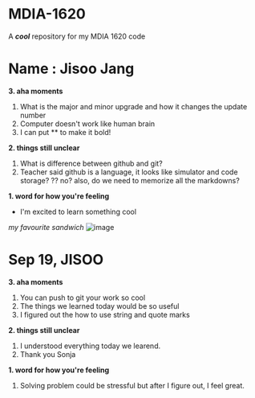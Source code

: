 # MDIA-1620
A ***cool*** repository for my MDIA 1620 code

<h1>Name : Jisoo Jang</h1>

**3. aha moments**
1. What is the major and minor upgrade and how it changes the update number
2. Computer doesn't work like human brain
3. I can put ** to make it bold!

**2. things still unclear**
1. What is difference between github and git?
2. Teacher said github is a language, it looks like simulator and code storage? ?? no? also, do we need to memorize all the markdowns? 

**1. word for how you're feeling**
- I'm excited to learn something cool 

<em>my favourite sandwich</em>
![image](https://github.com/user-attachments/assets/652fccdf-d1d0-4c27-8be8-9b390daabef3)

<h1>Sep 19, JISOO</h1>

**3. aha moments**
1. You can push to git your work so cool
2. The things we learned today would be so useful
3. I figured out the how to use string and quote marks 

**2. things still unclear**
1. I understood everything today we learend.
2. Thank you Sonja

**1. word for how you're feeling**
1. Solving problem could be stressful but after I figure out, I feel great. 

